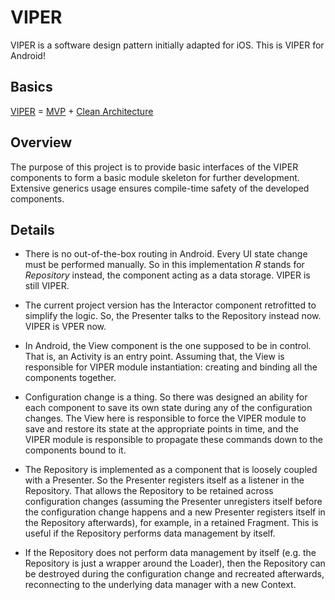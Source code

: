 # VIPER
VIPER is a software design pattern initially adapted for iOS. This is VIPER for Android!

## Basics

[VIPER](https://www.objc.io/issues/13-architecture/viper/) = [MVP](https://antonioleiva.com/mvp-android/) + [Clean Architecture](https://8thlight.com/blog/uncle-bob/2012/08/13/the-clean-architecture.html)

## Overview
The purpose of this project is to provide basic interfaces of the VIPER components to form a basic module skeleton for further development. Extensive generics usage ensures compile-time safety of the developed components.

## Details
* There is no out-of-the-box routing in Android. Every UI state change must be performed manually. So in this implementation _R_ stands for _Repository_ instead, the component acting as a data storage. VIPER is still VIPER.

* The current project version has the Interactor component retrofitted to simplify the logic. So, the Presenter talks to the Repository instead now. VIPER is VPER now.

* In Android, the View component is the one supposed to be in control. That is, an Activity is an entry point. Assuming that, the View is responsible for VIPER module instantiation: creating and binding all the components together.

* Configuration change is a thing. So there was designed an ability for each component to save its own state during any of the configuration changes. The View here is responsible to force the VIPER module to save and restore its state at the appropriate points in time, and the VIPER module is responsible to propagate these commands down to the components bound to it.

* The Repository is implemented as a component that is loosely coupled with a Presenter. So the Presenter registers itself as a listener in the Repository. That allows the Repository to be retained across configuration changes (assuming the Presenter unregisters itself before the configuration change happens and a new Presenter registers itself in the Repository afterwards), for example, in a retained Fragment. This is useful if the Repository performs data management by itself.

* If the Repository does not perform data management by itself (e.g. the Repository is just a wrapper around the Loader), then the Repository can be destroyed during the configuration change and recreated afterwards, reconnecting to the underlying data manager with a new Context.